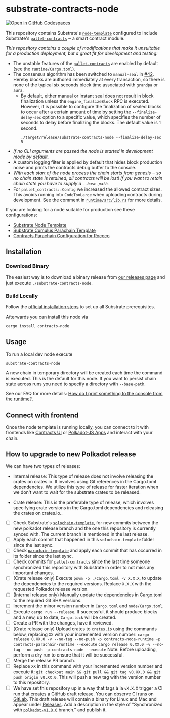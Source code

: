 # substrate-contracts-node

[![Open in GitHub Codespaces](https://github.com/codespaces/badge.svg)](https://codespaces.new/paritytech/substrate-contracts-node)

This repository contains Substrate's [`node-template`](https://github.com/paritytech/substrate/tree/master/bin/node-template)
configured to include Substrate's [`pallet-contracts`](https://github.com/paritytech/substrate/tree/master/frame/contracts)
‒ a smart contract module.

_This repository contains a couple of modifications that make it unsuitable
for a production deployment, but a great fit for development and testing:_

* The unstable features of the [`pallet-contracts`](https://github.com/paritytech/substrate/tree/master/frame/contracts)
  are enabled by default (see the [`runtime/Cargo.toml`](https://github.com/paritytech/substrate-contracts-node/blob/main/runtime/Cargo.toml)).
* The consensus algorithm has been switched to `manual-seal` in
  [#42](https://github.com/paritytech/substrate-contracts-node/pull/42).
  Hereby blocks are authored immediately at every transaction, so there
  is none of the typical six seconds block time associated with `grandpa` or `aura`.
  * By default, either manual or instant seal does not result in block finalization unless the `engine_finalizeBlock` 
    RPC is executed. However, it is possible to configure the finalization of sealed blocks to occur after a certain 
    amount of time by setting the `--finalize-delay-sec` option to a specific value, which specifies the number of seconds 
    to delay before finalizing the blocks. The default value is 1 second.
    ```shell
    ./target/release/substrate-contracts-node --finalize-delay-sec 5
    ```
* _If no CLI arguments are passed the node is started in development mode
  by default._
* A custom logging filter is applied by default that hides block production noise
  and prints the contracts debug buffer to the console.
* _With each start of the node process the chain starts from genesis ‒ so no
  chain state is retained, all contracts will be lost! If you want to retain
  chain state you have to supply a `--base-path`._
* For `pallet_contracts::Config` we increased the allowed contract sizes. This
  avoids running into `CodeTooLarge` when uploading contracts during development.
  See the comment in [`runtime/src/lib.rs`](https://github.com/paritytech/substrate-contracts-node/blob/main/runtime/src/lib.rs)
  for more details.

If you are looking for a node suitable for production see these configurations:

* [Substrate Node Template](https://github.com/paritytech/substrate/tree/master/bin/node-template)
* [Substrate Cumulus Parachain Template](https://github.com/paritytech/cumulus/tree/master/parachain-template)
* [Contracts Parachain Configuration for Rococo](https://github.com/paritytech/cumulus/tree/master/parachains/runtimes/contracts/contracts-rococo)

## Installation

### Download Binary

The easiest way is to download a binary release from [our releases page](https://github.com/paritytech/substrate-contracts-node/releases)
and just execute `./substrate-contracts-node`.

### Build Locally

Follow the [official installation steps](https://docs.substrate.io/install/) to set up all Substrate prerequisites.

Afterwards you can install this node via

```bash
cargo install contracts-node
```

## Usage

To run a local dev node execute

```bash
substrate-contracts-node
```

A new chain in temporary directory will be created each time the command is executed. This is the
default for this node. If you want to persist chain state across runs you need to
specify a directory with `--base-path`.

See our FAQ for more details:
[How do I print something to the console from the runtime?](https://paritytech.github.io/ink-docs/faq/#how-do-i-print-something-to-the-console-from-the-runtime).

## Connect with frontend

Once the node template is running locally, you can connect to it with frontends like [Contracts UI](https://contracts-ui.substrate.io/#/?rpc=ws://127.0.0.1:9944) or [Polkadot-JS Apps](https://polkadot.js.org/apps/#/explorer?rpc=ws://localhost:9944) and interact with your chain.

## How to upgrade to new Polkadot release

We can have two types of releases:

* Internal release: This type of release does not involve releasing the crates on crates.io. It involves using Git
  references in the Cargo.toml dependencies. We utilize this type of release for faster iteration when we don't want
  to wait for the substrate crates to be released.

* Crate release: This is the preferable type of release, which involves specifying crate versions in the Cargo.toml
  dependencies and releasing the crates on crates.io..

- [ ] Check Substrate's [`solochain-template`](https://github.com/paritytech/polkadot-sdk/tree/master/templates/solochain),
      for new commits between the new polkadot release branch and the one this repository is currently synced with.
      The current branch is mentioned in the last release.
- [ ] Apply each commit that happened in this `solochain-template` folder since the last sync.
- [ ] Check [`parachain-template`](https://github.com/paritytech/polkadot-sdk/tree/master/templates/parachain)
      and apply each commit that has occurred in its folder since the last sync.
- [ ] Check commits for [`pallet-contracts`](https://github.com/paritytech/polkadot-sdk/tree/master/substrate/frame/contracts)
      since the last time someone synchronized this repository with Substrate
      in order to not miss any important changes.
- [ ] (Crate release only) Execute `psvm -p ./Cargo.toml -v X.X.X`, to update the dependencies to the required versions.
      Replace `X.X.X` with the requested Polkadot release version.
- [ ] (Internal release only)  Manually update the dependencies in Cargo.toml to the required Git SHA versions.
- [ ] Increment the minor version number in `Cargo.toml` and `node/Cargo.toml`.
- [ ] Execute `cargo run --release`. If successful, it should produce blocks
      and a new, up to date, `Cargo.lock` will be created.
- [ ] Create a PR with the changes, have it reviewed.
- [ ] (Crate release only) Upload crates to `crates.io` using the commands below, replacing `XX` with your incremented
      version number:
      `cargo release 0.XX.0 -v --no-tag --no-push -p contracts-node-runtime -p contracts-parachain-runtime --execute`
      `cargo release 0.XX.0 -v --no-tag --no-push -p contracts-node --execute`
      Note: Before uploading, perform a dry run to ensure that it will be successful.
- [ ] Merge the release PR branch.
- [ ] Replace `XX` in this command with your incremented version number and execute it:
      `git checkout main && git pull && git tag v0.XX.0 && git push origin v0.XX.0`.
      This will push a new tag with the version number to this repository.
- [ ] We have set this repository up in a way that tags à la `vX.X.X` trigger
      a CI run that creates a GitHub draft release. You can observe CI runs on
      [GitLab](https://gitlab.parity.io/parity/mirrors/substrate-contracts-node/-/pipelines).
      This draft release will contain a binary for Linux and Mac and appear
      under [Releases](https://github.com/paritytech/substrate-contracts-node/releases).
      Add a description in the style of "Synchronized with [`polkadot-v1.8.0`](https://github.com/paritytech/polkadot-sdk/tree/release-polkadot-v1.8.0) branch."
      and publish it.
